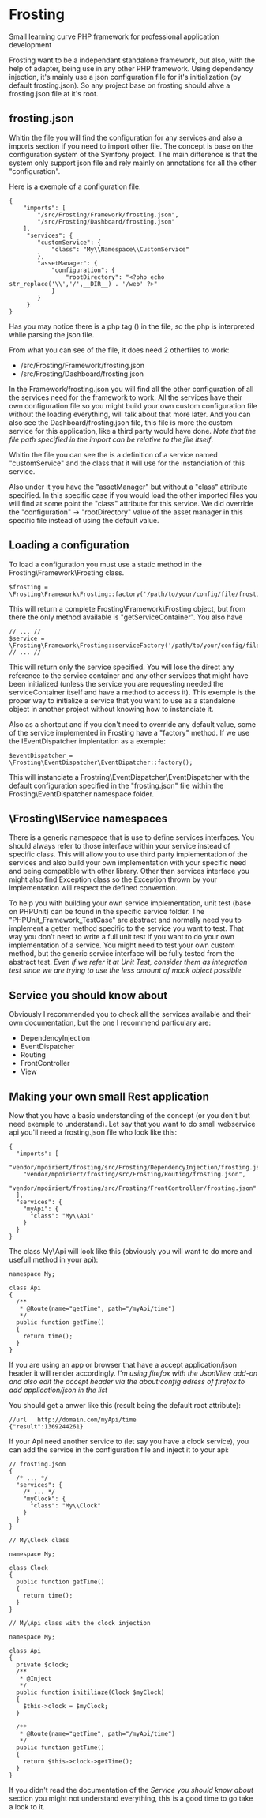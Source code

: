 Frosting
========

Small learning curve PHP framework for professional application development

Frosting want to be a independant standalone framework, but also, with the
help of adapter, being use in any other PHP framework. Using dependency injection,
it's mainly use a json configuration file for it's initialization (by default frosting.json).
So any project base on frosting should ahve a frosting.json file at it's root.

frosting.json
-------------

Whitin the file you will find the configuration for any services and also a
imports section if you need to import other file. The concept is base on the
configuration system of the Symfony project. The main difference is that the
system only support json file and rely mainly on annotations for all the other
"configuration".

Here is a exemple of a configuration file:

    {
        "imports": [
            "/src/Frosting/Framework/frosting.json",
            "/src/Frosting/Dashboard/frosting.json"
        ],
         "services": {
            "customService": {
                "class": "My\\Namespace\\CustomService"
            },
            "assetManager": {
                "configuration": {
                    "rootDirectory": "<?php echo str_replace('\\','/',__DIR__) . '/web' ?>"
                }
            }
         }
    }

Has you may notice there is a php tag (<?php ... ?>) in the file, so the php
is interpreted while parsing the json file.

From what you can see of the file, it does need 2 otherfiles to work:

  * /src/Frosting/Framework/frosting.json
  * /src/Frosting/Dashboard/frosting.json

In the Framework/frosting.json you will find all the other configuration of all
the services need for the framework to work. All the services have their own
configuration file so you might build your own custom configuration file without
the loading everything, will talk about that more later. And you can also see
the Dashboard/frosting.json file, this file is more the custom service for this 
application, like a third party would have done. *Note that the file path specified
in the import can be relative to the file itself*.

Whitin the file you can see the is a definition of a service named "customService"
and the class that it will use for the instanciation of this service.

Also under it you have the "assetManager" but without a "class" attribute specified.
In this specific case if you would load the other imported files you will find
at some point the "class" attribute for this service. We did override the 
"configuration" -> "rootDirectory" value of the asset manager in this specific
file instead of using the default value.

Loading a configuration
-----------------------

To load a configuration you must use a static method in the Frosting\Framework\Frosting class.

    $frosting = \Frosting\Framework\Frosting::factory('/path/to/your/config/file/frosting.json')

This will return a complete Frosting\Framework\Frosting object, but from there 
the only method available is "getServiceContainer". You also have

    // ... //
    $service = \Frosting\Framework\Frosting::serviceFactory('/path/to/your/config/file/frosting.json',$serviceName):
    // ... //

This will return only the service specified. You will lose the direct any reference 
to the service container and any other services that might have been initialized 
(unless the service you are requesting needed the serviceContainer itself and
have a method to access it). This exemple is the proper way to initialize a service 
that you want to use as a standalone object in another project without knowing how
to instanciate it.

Also as a shortcut and if you don't need to override any default value, some of the
service implemented in Frosting have a "factory" method. If we use the IEventDispatcher
implentation as a exemple:

    $eventDispatcher = \Frosting\EventDispatcher\EventDipatcher::factory();

This will instanciate a Frostring\EventDispatcher\EventDispatcher with the default
configuration specified in the "frosting.json" file within the Frosting\EventDispatcher
namespace folder.

\Frosting\IService namespaces
-----------------------------

There is a generic namespace that is use to define services interfaces. You
should always refer to those interface within your service instead of specific
class. This will allow you to use third party implementation of the services
and also build your own implementation with your specific need and being compatible
with other library. Other than services interface you might also find Exception
class so the Exception thrown by your implementation will respect the defined 
convention.

To help you with building your own service implementation, unit test 
(base on PHPUnit) can be found in the specific service folder. The "PHPUnit_Framework_TestCase"
are abstract and normally need you to implement a getter method specific to the
service you want to test. That way you don't need to write a full unit test
if you want to do your own implementation of a service. You might need to test
your own custom method, but the generic service interface will be fully tested
from the abstract test. *Even if we refer it at Unit Test, consider them as
integration test since we are trying to use the less amount of mock object possible*

Service you should know about
-----------------------------

Obviously I recommended you to check all the services available and their own
documentation, but the one I recommend particulary are:

  * DependencyInjection
  * EventDispatcher
  * Routing
  * FrontController
  * View

Making your own small Rest application
--------------------------------------

Now that you have a basic understanding of the concept (or you don't but need
exemple to understand). Let say that you want to do small webservice api you'll 
need a frosting.json file who look like this:

    {
      "imports": [
        "vendor/mpoiriert/frosting/src/Frosting/DependencyInjection/frosting.json",
        "vendor/mpoiriert/frosting/src/Frosting/Routing/frosting.json",
        "vendor/mpoiriert/frosting/src/Frosting/FrontController/frosting.json"
      ],
      "services": {
        "myApi": {
          "class": "My\\Api"
        }
      }
    }

The class My\Api will look like this (obviously you will want to do
more and usefull method in your api):

    namespace My;

    class Api 
    {
      /**
       * @Route(name="getTime", path="/myApi/time")
       */
      public function getTime()
      {
        return time();
      }
    }

If you are using an app or browser that have a accept application/json header
it will render accordingly. *I'm using firefox with the JsonView add-on and also
edit the accept header via the about:config adress of firefox to add
application/json in the list* 

You should get a anwer like this (result being the default root attribute):

    //url   http://domain.com/myApi/time
    {"result":1369244261}

If your Api need another service to (let say you have a clock service), you
can add the service in the configuration file and inject it to your api:

    // frosting.json
    {
      /* ... */
      "services": {
        /* ... */
        "myClock": {
          "class": "My\\Clock"
        }
      }
    }

    // My\Clock class

    namespace My;

    class Clock 
    {
      public function getTime()
      {
        return time();
      }
    }

    // My\Api class with the clock injection

    namespace My;

    class Api 
    {
      private $clock;
      /**
       * @Inject
       */
      public function initiliaze(Clock $myClock)
      {
        $this->clock = $myClock;
      }

      /**
       * @Route(name="getTime", path="/myApi/time")
       */
      public function getTime()
      {
        return $this->clock->getTime();
      }
    }

If you didn't read the documentation of the *Service you should know about* section
you might not understand everything, this is a good time to go take a look to it.